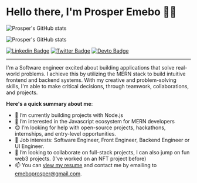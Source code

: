 # Hello there, I'm Prosper Emebo 👋🏾

![Prosper's GitHub stats](https://github-readme-stats.vercel.app/api?username=prosperemebo&show_icons=true&theme=radical)

 <img align="center" src="https://github-readme-stats.vercel.app/api/top-langs/?username=prosperemebo&langs_count=8&layout=compact&hide_border=true" alt="Prosper's GitHub stats" />

<br>

[![Linkedin Badge](https://img.shields.io/badge/-PROSPEREMEBO-blue?style=for-the-badge&logo=Linkedin&logoColor=white&link=https://www.linkedin.com/in/prosper-emebo-139623243/)](https://www.linkedin.com/in/prosper-emebo-139623243/) [![Twitter Badge](https://img.shields.io/badge/-@prosperemebo-1ca0f1?style=for-the-badge&logo=twitter&logoColor=white&link=https://twitter.com/prosperemebo)](https://twitter.com/prosperemebo)
[![Devto Badge](https://img.shields.io/badge/dev.to-0a0a0a?style=for-the-badge&logo=devdotto&logoColor=white)](https://dev.to/prosperemebo)

---

I'm a Software engineer excited about building applications that solve real-world problems. I achieve this by utilizing the MERN stack to build intuitive frontend and backend systems. With my creative and problem-solving skills, I'm able to make critical decisions, through teamwork, collaborations, and projects.

**Here's a quick summary about me**:

- 🌱 I’m currently building projects with Node.js
- 👀 I’m interested in the Javascript ecosystem for MERN developers
- 😊 I’m looking for help with open-source projects, hackathons, internships, and entry-level opportunities.
- 💼 Job interests: Software Engineer, Front Engineer, Backend Engineer or UI Engineer.
- 💞️ I’m looking to collaborate on full-stack projects, I can also jump on fun web3 projects. (I've worked on an NFT project before)
- 📫 You can [view my resume](https://drive.google.com/file/d/1r7XOAlVcaIAqf1T1Ca3Uxu4V438acKTd/view?usp=sharing) and contact me by emailing to emeboprosper@gmail.com.
